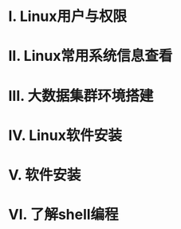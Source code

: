 # I. Linux用户与权限

# II. Linux常用系统信息查看

# III. 大数据集群环境搭建

# IV. Linux软件安装

# V. 软件安装

# VI. 了解shell编程

